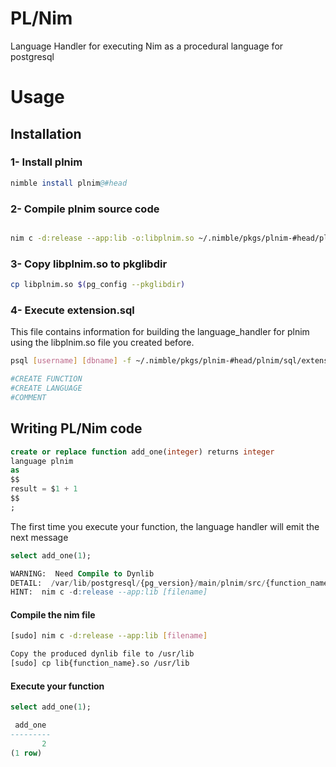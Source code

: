 # PL/Nim
Language Handler for executing Nim as a procedural language for postgresql

# Usage

##  Installation
### 1- Install plnim 
```nim
nimble install plnim@#head
```

### 2- Compile plnim source code
```bash

nim c -d:release --app:lib -o:libplnim.so ~/.nimble/pkgs/plnim-#head/plnim
```

### 3- Copy libplnim.so to pkglibdir
```bash
cp libplnim.so $(pg_config --pkglibdir)
```

### 4- Execute extension.sql

This file contains information for building the language_handler for plnim using the libplnim.so file you created before.


```bash
psql [username] [dbname] -f ~/.nimble/pkgs/plnim-#head/plnim/sql/extension.sql

#CREATE FUNCTION
#CREATE LANGUAGE
#COMMENT

```
## Writing PL/Nim code

```sql
create or replace function add_one(integer) returns integer
language plnim 
as
$$
result = $1 + 1
$$
;
```
The first time you execute your function, the language handler will emit the next message
```sql
select add_one(1);

WARNING:  Need Compile to Dynlib
DETAIL:  /var/lib/postgresql/{pg_version}/main/plnim/src/{function_name}.nim was created.
HINT:  nim c -d:release --app:lib [filename]

```
#### Compile the nim file 
```bash
[sudo] nim c -d:release --app:lib [filename]

Copy the produced dynlib file to /usr/lib
[sudo] cp lib{function_name}.so /usr/lib

```
#### Execute your function
```sql
select add_one(1);

 add_one
---------
       2
(1 row)

```

